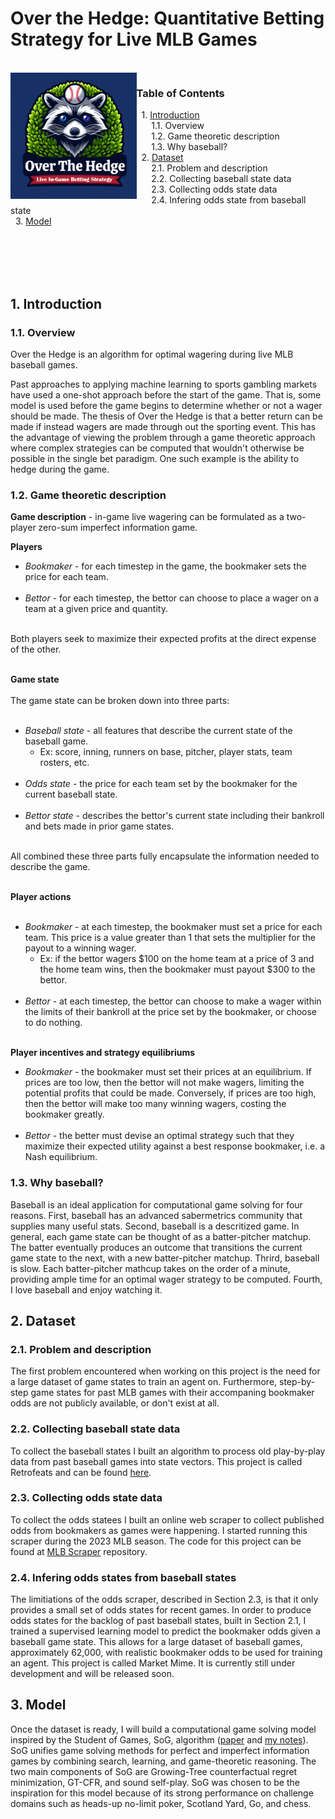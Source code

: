 # Over the Hedge: Quantitative Betting Strategy for Live MLB Games
<br/>

<img align="left" src="https://github.com/sbconlon/over-the-hedge/blob/main/images/over-the-hedge-logo.png" width=40%>

### Table of Contents
&nbsp;&nbsp;1. [Introduction](#1-introduction) <br/>
&nbsp;&nbsp;&nbsp;&nbsp;&nbsp; 1.1. Overview <br/>
&nbsp;&nbsp;&nbsp;&nbsp;&nbsp; 1.2. Game theoretic description <br/>
&nbsp;&nbsp;&nbsp;&nbsp;&nbsp; 1.3. Why baseball? <br/>
&nbsp;&nbsp;2. [Dataset](#2-dataset) <br/>
&nbsp;&nbsp;&nbsp;&nbsp;&nbsp; 2.1. Problem and description <br/>
&nbsp;&nbsp;&nbsp;&nbsp;&nbsp; 2.2. Collecting baseball state data <br/>
&nbsp;&nbsp;&nbsp;&nbsp;&nbsp; 2.3. Collecting odds state data <br/>
&nbsp;&nbsp;&nbsp;&nbsp;&nbsp; 2.4. Infering odds state from baseball state <br/>
&nbsp;&nbsp;3. [Model](#3-model) <br/>

<br/><br/><br/><br/>
## 1. Introduction
### 1.1. Overview
Over the Hedge is an algorithm for optimal wagering during live MLB baseball games. <br/>

Past approaches to applying machine learning to sports gambling markets have used a one-shot approach before the start of the game. That is, some model is used before the game begins to determine whether or not a wager should be made. The thesis of Over the Hedge is that a better return can be made if instead wagers are made through out the sporting event. This has the advantage of viewing the problem through a game theoretic approach where complex strategies can be computed that wouldn't otherwise be possible in the single bet paradigm. One such example is the ability to hedge during the game.

### 1.2. Game theoretic description

**Game description** - in-game live wagering can be formulated as a two-player zero-sum imperfect information game. <br/>

**Players**
 * _Bookmaker_ - for each timestep in the game, the bookmaker sets the price for each team. <br/><br/>
 * _Bettor_ - for each timestep, the bettor can choose to place a wager on a team at a given price and quantity. <br/><br/>

 Both players seek to maximize their expected profits at the direct expense of the other. <br/><Br/>

**Game state** <br/><br/>
The game state can be broken down into three parts: <br/><br/>
 * _Baseball state_ - all features that describe the current state of the baseball game.
   * Ex: score, inning, runners on base, pitcher, player stats, team rosters, etc. <br/><br/>
 * _Odds state_ - the price for each team set by the bookmaker for the current baseball state. <br/><br/>
 * _Bettor state_ - describes the bettor's current state including their bankroll and bets made in prior game states. <br/><br/>

 All combined these three parts fully encapsulate the information needed to describe the game. <br/><br/>

 **Player actions**<br/><br/>
  * _Bookmaker_ - at each timestep, the bookmaker must set a price for each team. This price is a value greater than 1 that sets the multiplier for the payout to a winning wager.
    * Ex: if the bettor wagers $100 on the home team at a price of 3 and the home team wins, then the bookmaker must payout $300 to the bettor. <br/><br/>
  * _Bettor_ - at each timestep, the bettor can choose to make a wager within the limits of their bankroll at the price set by the bookmaker, or choose to do nothing. <br/><br/>

  **Player incentives and strategy equilibriums**
   * _Bookmaker_ - the bookmaker must set their prices at an equilibrium. If prices are too low, then the bettor will not make wagers, limiting the potential profits that could be made. Conversely, if prices are too high, then the bettor will make too many winning wagers, costing the bookmaker greatly. <br/><br/>
   * _Bettor_ - the better must devise an optimal strategy such that they maximize their expected utility against a best response bookmaker, i.e. a Nash equilibrium.

### 1.3. Why baseball?
Baseball is an ideal application for computational game solving for four reasons. First, baseball has an advanced sabermetrics community that supplies many useful stats. Second, baseball is a descritized game. In general, each game state can be thought of as a batter-pitcher matchup. The batter eventually produces an outcome that transitions the current game state to the next, with a new batter-pitcher matchup. Thrird, baseball is slow. Each batter-pitcher mathcup takes on the order of a minute, providing ample time for an optimal wager strategy to be computed. Fourth, I love baseball and enjoy watching it. 

## 2. Dataset
### 2.1. Problem and description
The first problem encountered when working on this project is the need for a large dataset of game states to train an agent on. Furthermore, step-by-step game states for past MLB games with their accompaning bookmaker odds are not publicly available, or don't exist at all.

### 2.2. Collecting baseball state data
To collect the baseball states I built an algorithm to process old play-by-play data from past baseball games into state vectors. This project is called Retrofeats and can be found [here](https://github.com/sbconlon/retrofeats).

### 2.3. Collecting odds state data
To collect the odds statees I built an online web scraper to collect published odds from bookmakers as games were happening. I started running this scraper during the 2023 MLB season. The code for this project can be found at [MLB Scraper](https://github.com/sbconlon/mlb-scraper) repository.

### 2.4. Infering odds states from baseball states
The limitiations of the odds scraper, described in Section 2.3, is that it only provides a small set of odds states for recent games. In order to produce odds states for the backlog of past baseball states, built in Section 2.1, I trained a supervised learning model to predict the bookmaker odds given a baseball game state. This allows for a large dataset of baseball games, approximately 62,000, with realistic bookmaker odds to be used for training an agent. This project is called Market Mime. It is currently still under development and will be released soon. 

## 3. Model
Once the dataset is ready, I will build a computational game solving model inspired by the Student of Games, SoG, algorithm ([paper](https://www.ncbi.nlm.nih.gov/pmc/articles/PMC10651118/pdf/sciadv.adg3256.pdf) and [my notes](https://github.com/sbconlon/notes/blob/main/papers/student-of-games-a-unified-learning-algorithm-for-both-perfect-and-imperfect-info-games.pdf)). SoG unifies game solving methods for perfect and imperfect information games by combining search, learning, and game-theoretic reasoning. The two main components of SoG are Growing-Tree counterfactual regret minimization, GT-CFR, and sound self-play. SoG was chosen to be the inspiration for this model because of its strong performance on challenge domains such as heads-up no-limit poker, Scotland Yard, Go, and chess. 

